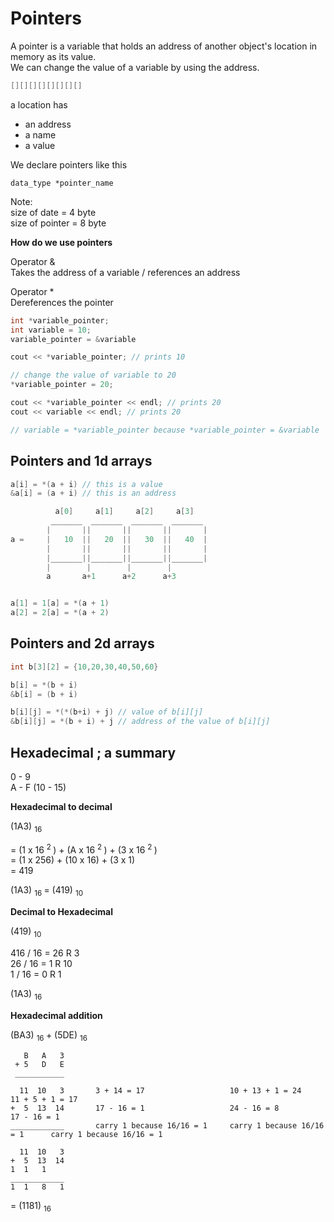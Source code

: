 # Pointers

A pointer is a variable that holds an address of another object's location in memory as its value. \
We can change the value of a variable by using the address.

```c++
[][][][][][][][]

```
a location has 
- an address
- a name
- a value

We declare pointers like this
```
data_type *pointer_name
```

Note: \
size of date = 4 byte \
size of pointer = 8 byte


**How do we use pointers**

Operator & \
Takes the address of a variable / references an address

Operator * \
Dereferences the pointer

```c++
int *variable_pointer;
int variable = 10;
variable_pointer = &variable

cout << *variable_pointer; // prints 10

// change the value of variable to 20
*variable_pointer = 20;

cout << *variable_pointer << endl; // prints 20
cout << variable << endl; // prints 20

// variable = *variable_pointer because *variable_pointer = &variable
```


## Pointers and 1d arrays

```c++
a[i] = *(a + i) // this is a value
&a[i] = (a + i) // this is an address
```

```c++
          a[0]     a[1]     a[2]     a[3]
         _______  _______  _______  _______
        |       ||       ||       ||       |
a =     |   10  ||   20  ||   30  ||   40  |
        |       ||       ||       ||       |
        |_______||_______||_______||_______| 
        |        |        |        |          
        a       a+1      a+2      a+3


a[1] = 1[a] = *(a + 1)
a[2] = 2[a] = *(a + 2) 
```

## Pointers and 2d arrays

```c++
int b[3][2] = {10,20,30,40,50,60}

b[i] = *(b + i)
&b[i] = (b + i)

b[i][j] = *(*(b+i) + j) // value of b[i][j]
&b[i][j] = *(b + i) + j // address of the value of b[i][j]

```

## Hexadecimal ; a summary

0 - 9 \
A - F (10 - 15)

**Hexadecimal to decimal**

(1A3) <sub> 16 </sub>

= (1 x 16 <sup> 2 </sup>) + (A x 16 <sup> 2 </sup>) + (3 x 16 <sup> 2 </sup>) \
= (1 x 256) + (10 x 16) + (3 x 1) \
= 419

(1A3) <sub> 16 </sub> = (419) <sub> 10 </sub>

**Decimal to Hexadecimal**

(419) <sub> 10 </sub>

416 / 16 = 26 R 3 \
26 / 16 = 1 R 10 \
1 / 16 = 0 R 1

(1A3) <sub> 16 </sub>

**Hexadecimal addition**

(BA3) <sub> 16 </sub> + (5DE) <sub> 16 </sub>

```
   B   A   3
 + 5   D   E
 ___________

  11  10   3       3 + 14 = 17                   10 + 13 + 1 = 24               11 + 5 + 1 = 17
+  5  13  14       17 - 16 = 1                   24 - 16 = 8                    17 - 16 = 1
____________       carry 1 because 16/16 = 1     carry 1 because 16/16 = 1      carry 1 because 16/16 = 1

  11  10   3
+  5  13  14
1  1   1
____________
1  1   8   1

```
= (1181) <sub> 16 </sub> 
